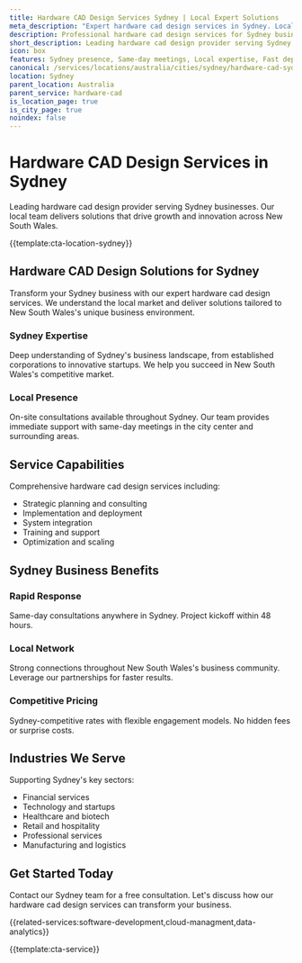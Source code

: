 ```yaml
---
title: Hardware CAD Design Services Sydney | Local Expert Solutions
meta_description: "Expert hardware cad design services in Sydney. Local team, same-day consultations, proven results. Transform your business today."
description: Professional hardware cad design services for Sydney businesses
short_description: Leading hardware cad design provider serving Sydney and New South Wales.
icon: box
features: Sydney presence, Same-day meetings, Local expertise, Fast deployment, Competitive rates, Proven track record
canonical: /services/locations/australia/cities/sydney/hardware-cad-sydney.html
location: Sydney
parent_location: Australia
parent_service: hardware-cad
is_location_page: true
is_city_page: true
noindex: false
---
```


# Hardware CAD Design Services in Sydney

Leading hardware cad design provider serving Sydney businesses. Our local team delivers solutions that drive growth and innovation across New South Wales.

{{template:cta-location-sydney}}

## Hardware CAD Design Solutions for Sydney

Transform your Sydney business with our expert hardware cad design services. We understand the local market and deliver solutions tailored to New South Wales's unique business environment.

### Sydney Expertise

Deep understanding of Sydney's business landscape, from established corporations to innovative startups. We help you succeed in New South Wales's competitive market.

### Local Presence

On-site consultations available throughout Sydney. Our team provides immediate support with same-day meetings in the city center and surrounding areas.

## Service Capabilities

Comprehensive hardware cad design services including:
- Strategic planning and consulting
- Implementation and deployment
- System integration
- Training and support
- Optimization and scaling

## Sydney Business Benefits

### Rapid Response
Same-day consultations anywhere in Sydney. Project kickoff within 48 hours.

### Local Network
Strong connections throughout New South Wales's business community. Leverage our partnerships for faster results.

### Competitive Pricing
Sydney-competitive rates with flexible engagement models. No hidden fees or surprise costs.

## Industries We Serve

Supporting Sydney's key sectors:
- Financial services
- Technology and startups
- Healthcare and biotech
- Retail and hospitality
- Professional services
- Manufacturing and logistics

## Get Started Today

Contact our Sydney team for a free consultation. Let's discuss how our hardware cad design services can transform your business.

{{related-services:software-development,cloud-managment,data-analytics}}

{{template:cta-service}}
